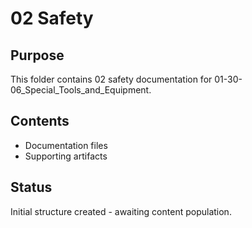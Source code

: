 # 02 Safety

## Purpose
This folder contains 02 safety documentation for 01-30-06_Special_Tools_and_Equipment.

## Contents
- Documentation files
- Supporting artifacts

## Status
Initial structure created - awaiting content population.
